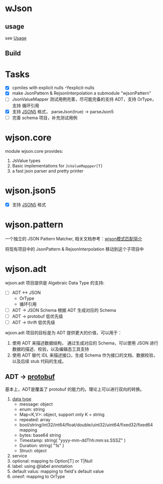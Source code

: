 # wJson

## usage

see [Usage](doc/wjson.md)

## Build

# Tasks
-[X] cpmiles with explicit nulls -Yexplicit-nulls
-[X] make JsonPattern & RejsonInterpolation a submodule "wjsonPattern"
-[ ] JsonValueMapper 测试用例完善，尽可能完备的支持 ADT，支持 OrType，支持 循环引用
-[X] 支持 [JSON5](https://spec.json5.org/#grammar) 格式， parseJson(true) -> parseJson5 
-[ ] 完善 schema 项目，补充测试用例

# wjson.core
module wjson.core provides:
1. JsValue types
2. Basic implementations for `JsValueMappper[T]`
3. a fast json parser and pretty printer

# wjson.json5
-[X] 支持 [JSON5](https://spec.json5.org/#grammar) 格式

# wjson.pattern
一个独立的 JSON Pattern Matcher, 相关文档参考：[wjson模式匹配简介](https://zhuanlan.zhihu.com/p/538029804)

将现有项目中的 JsonPattern & RejsonInterpolation 移动到这个子项目中

# wjson.adt
wjson.adt 项目提供是 Algebraic Data Type 的支持:
- [ ] ADT <-> JSON
  - OrType
  - 循环引用
- [ ] ADT -> JSON Schema 根据 ADT 生成对应的 Schema
- [ ] ADT -> protobuf 低优先级
- [ ] ADT -> thrift 低优先级

wjson.adt 项目的目标是为 ADT 提供更大的价值，可以用于：
1. 使用 ADT 来描述数据结构， 通过生成对应的 Schema，可以使用 JSON 进行数据的描述、校验，以及编辑态工具支持
2. 使用 ADT 替代 IDL 来描述接口，生成 Schema 作为接口的文档、数据校验，以及后续 stub 代码的生成。

## ADT -> [protobuf](https://protobuf.dev/programming-guides/proto3/#json) 
基本上，ADT是覆盖了 protobuf 的能力的。理论上可以进行双向的转换。
1. [data type](https://protobuf.dev/programming-guides/proto3/#scalar)
    - message: object
    - enum: string
    - Map<K,V>: object, support only K = string
    - repeated: array
    - bool/string/int32/int64/float/double/uint32/uint64/fixed32/fixed64 mapping
    - bytes: base64 string
    - Timestamp: string( "yyyy-mm-ddThh:mm:ss.SSSZ" )
    - Duration: string( "1s" )
    - Struct: object
2. service
3. optional: mapping to Option[T] or T|Null
4. label: using @label annotation
5. default valus: mapping to field's default value
6. oneof: mapping to OrType